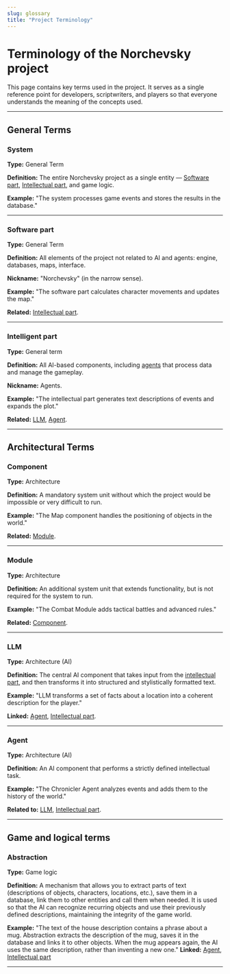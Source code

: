 ```yaml
---
slug: glossary
title: "Project Terminology"
---
```


# Terminology of the Norchevsky project

This page contains key terms used in the project. It serves as a single reference point for developers, scriptwriters, and players so that everyone understands the meaning of the concepts used.

---

## General Terms

### System
**Type:** General Term

**Definition:** The entire Norchevsky project as a single entity — [Software part](#software-part), [Intellectual part](#intellectual-part), and game logic.

**Example:** "The system processes game events and stores the results in the database."

---

### Software part
**Type:** General Term

**Definition:** All elements of the project not related to AI and agents: engine, databases, maps, interface.

**Nickname:** "Norchevsky" (in the narrow sense).

**Example:** "The software part calculates character movements and updates the map."

**Related:** [Intellectual part](#intellectual-part).

----

### Intelligent part
**Type:** General term

**Definition:** All AI-based components, including [agents](#agent) that process data and manage the gameplay.

**Nickname:** Agents.

**Example:** "The intellectual part generates text descriptions of events and expands the plot."

**Related:** [LLM](#LLM), [Agent](#agent).

----

## Architectural Terms

### Component
**Type:** Architecture

**Definition:** A mandatory system unit without which the project would be impossible or very difficult to run.

**Example:** "The Map component handles the positioning of objects in the world."

**Related:** [Module](#module).

----

### Module
**Type:** Architecture

**Definition:** An additional system unit that extends functionality, but is not required for the system to run.

**Example:** "The Combat Module adds tactical battles and advanced rules."

**Related:** [Component](#component).

----

### LLM
**Type:** Architecture (AI)

**Definition:** The central AI component that takes input from the [intellectual part](#intellectual-part), and then transforms it into structured and stylistically formatted text.

**Example:** "LLM transforms a set of facts about a location into a coherent description for the player."

**Linked:** [Agent](#agent), [Intellectual part](#intellectual-part).

----

### Agent
**Type:** Architecture (AI)

**Definition:** An AI component that performs a strictly defined intellectual task.

**Example:** "The Chronicler Agent analyzes events and adds them to the history of the world."

**Related to:** [LLM](#LLM), [Intellectual part](#intellectual-part).

----

## Game and logical terms

### Abstraction

**Type:** Game logic

**Definition:** A mechanism that allows you to extract parts of text (descriptions of objects, characters, locations, etc.), save them in a database, link them to other entities and call them when needed. It is used so that the AI can recognize recurring objects and use their previously defined descriptions, maintaining the integrity of the game world.

**Example:** "The text of the house description contains a phrase about a mug. Abstraction extracts the description of the mug, saves it in the database and links it to other objects. When the mug appears again, the AI uses the same description, rather than inventing a new one." **Linked:** [Agent](#agent), [Intellectual part](#intellectual-part)

----